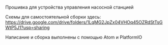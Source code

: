 
Прошивка для устройства управления насосной станцией

Схемы для самостоятельной сборки здесь:
https://drive.google.com/drive/folders/1LqMG2JpZx04VHOq45OZRdStTsGWtP5J1?usp=sharing

Написание и сборка выполнены с помощью Atom и PlatformIO
